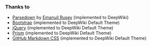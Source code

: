 
### Thanks to

- [Parsedown](http://parsedown.org/) by [Emanuil Rusev](http://erusev.com/) (implemented to DeepWiki)
- [Bootstrap](http://getbootstrap.com/) (implemented to DeepWiki Default Theme)
- [jQuery](http://jquery.com/) (implemented to DeepWiki Default Theme)
- [Prism](http://prismjs.com/) (implemented to DeepWiki Default Theme)
- [GitHub Markdown CSS](https://github.com/revolunet/sublimetext-markdown-preview) (implemented to DeepWiki Default Theme)
